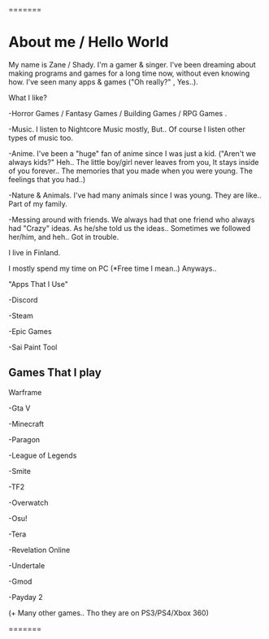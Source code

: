 
=======
# About me / Hello World


My name is Zane / Shady. I'm a gamer & singer. I've been dreaming about making programs and games for a long time now, without even knowing how. I've seen many apps & games ("Oh really?" , Yes..).

What I like?

-Horror Games / Fantasy Games / Building Games / RPG Games .

-Music. I listen to Nightcore Music mostly, But.. Of course I listen other types of music too.

-Anime. I've been a "huge" fan of anime since I was just a kid. ("Aren't we always kids?" Heh.. The little boy/girl never leaves from you, It stays inside of you forever.. The memories that you made when you were young. The feelings that you had..)

-Nature & Animals. I've had many animals since I was young. They are like.. Part of my family.

-Messing around with friends. We always had that one friend who always had "Crazy" ideas. As he/she told us the ideas.. Sometimes we followed her/him, and heh.. Got in trouble.




I live in Finland.

I mostly spend my time on PC (*Free time I mean..) Anyways..


"Apps That I Use"

-Discord

-Steam

-Epic Games

-Sai Paint Tool



Games That I play
-
Warframe

-Gta V

-Minecraft

-Paragon

-League of Legends

-Smite

-TF2

-Overwatch

-Osu!

-Tera

-Revelation Online

-Undertale

-Gmod

-Payday 2

(+ Many other games.. Tho they are on PS3/PS4/Xbox 360)

=======
